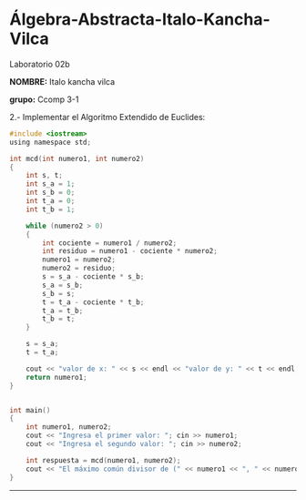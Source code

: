# Álgebra-Abstracta-Italo-Kancha-Vilca
Laboratorio 02b

**NOMBRE:** Italo kancha vilca

**grupo:** Ccomp 3-1


 2.- Implementar el Algoritmo Extendido de Euclides:

```c ++
#include <iostream>
using namespace std;

int mcd(int numero1, int numero2) 
{
    int s, t;
    int s_a = 1;
    int s_b = 0;
    int t_a = 0;
    int t_b = 1;

    while (numero2 > 0) 
    {
        int cociente = numero1 / numero2;
        int residuo = numero1 - cociente * numero2;
        numero1 = numero2;
        numero2 = residuo;
        s = s_a - cociente * s_b;
        s_a = s_b;
        s_b = s;
        t = t_a - cociente * t_b;
        t_a = t_b;
        t_b = t;
    }

    s = s_a;
    t = t_a;

    cout << "valor de x: " << s << endl << "valor de y: " << t << endl;
    return numero1;
}


int main() 
{
    int numero1, numero2;
    cout << "Ingresa el primer valor: "; cin >> numero1;
    cout << "Ingresa el segundo valor: "; cin >> numero2;

    int respuesta = mcd(numero1, numero2);
    cout << "El máximo común divisor de (" << numero1 << ", " << numero2 << ") es: " << respuesta << endl;
}
```


---
